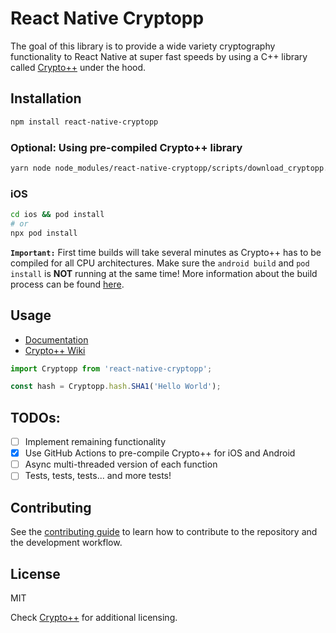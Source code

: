 # React Native Cryptopp

The goal of this library is to provide a wide variety cryptography functionality to React Native at super fast speeds by using a C++ library called [Crypto++](https://www.cryptopp.com/) under the hood.

## Installation

```bash
npm install react-native-cryptopp
```

### Optional: Using pre-compiled Crypto++ library

```bash
yarn node node_modules/react-native-cryptopp/scripts/download_cryptopp.js
```

### iOS

```bash
cd ios && pod install
# or
npx pod install
```

**`Important:`** First time builds will take several minutes as Crypto++ has to be compiled for all CPU architectures. Make sure the `android build` and `pod install` is **NOT** running at the same time! More information about the build process can be found [here](https://jirihoffmann.github.io/react-native-cryptopp).

## Usage

- [Documentation](https://jirihoffmann.github.io/react-native-cryptopp)
- [Crypto++ Wiki](http://www.cryptopp.com/wiki/Main_Page)

```js
import Cryptopp from 'react-native-cryptopp';

const hash = Cryptopp.hash.SHA1('Hello World');
```

## TODOs:

- [ ] Implement remaining functionality
- [X] Use GitHub Actions to pre-compile Crypto++ for iOS and Android
- [ ] Async multi-threaded version of each function
- [ ] Tests, tests, tests... and more tests!

## Contributing

See the [contributing guide](CONTRIBUTING.md) to learn how to contribute to the repository and the development workflow.

## License

MIT

Check [Crypto++](https://github.com/weidai11/cryptopp/blob/master/License.txt) for additional licensing.
